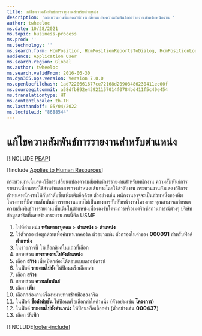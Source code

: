 ```yaml
---
title: แก้ไขความสัมพันธ์การรายงานสำหรับตำแหน่ง
description: 'กระบวนงานนี้แสดงวิธีการเปลี่ยนแปลงความสัมพันธ์การรายงานสำหรับพนักงาน '
author: twheeloc
ms.date: 10/28/2021
ms.topic: business-process
ms.prod: ''
ms.technology: ''
ms.search.form: HcmPosition, HcmPositionReportsToDialog, HcmPositionLookup, HcmPersonnelManagementWorkspace
audience: Application User
ms.search.region: Global
ms.author: twheeloc
ms.search.validFrom: 2016-06-30
ms.dyn365.ops.version: Version 7.0.0
ms.openlocfilehash: 1ad7220661677ce72168d20903486230411ec00f
ms.sourcegitcommit: a58dfb892e43921157014f0784bd411f5c40e454
ms.translationtype: HT
ms.contentlocale: th-TH
ms.lasthandoff: 05/04/2022
ms.locfileid: "8688544"
---
```

# <a name="modify-reporting-relationships-for-a-position"></a>แก้ไขความสัมพันธ์การรายงานสำหรับตำแหน่ง


[!INCLUDE [PEAP](../includes/peap-1.md)]

[!include [Applies to Human Resources](../includes/applies-to-hr.md)]



กระบวนงานนี้แสดงวิธีการเปลี่ยนแปลงความสัมพันธ์การรายงานสำหรับพนักงาน  ความสัมพันธ์การรายงานที่สามารถใช้สำหรับเอกสารการกำหนดเส้นทางโดยใช้ลำดับงาน  กระบวนงานยังแสดงวิธีการกำหนดพนักงานให้กับลำดับชั้นเพิ่มเติมอีกด้วย  ตัวอย่างเช่น พนักงานอาจจะเป็นส่วนหนึ่งของทีมโครงการที่มีความสัมพันธ์การรายงานแบบไม่เป็นทางการกับหัวหน้างานโครงการ  คุณสามารถกำหนดความสัมพันธ์การรายงานเพิ่มเติมในตำแหน่งเพื่อรองรับโครงการหรือเมตริกซ์สถานการณ์ต่างๆ  บริษัทข้อมูลสาธิตที่เคยสร้างกระบวนงานนี้คือ USMF

1. ไปที่ตำแหน่ง **ทรัพยากรบุคคล** \> **ตำแหน่ง** \> **ตำแหน่ง**
2. ใช้ตัวกรองข้อมูลด่วนเพื่อค้นหาเรกคอร์ด  ตัวอย่างเช่น ตัวกรองในค่าของ **000091** สำหรับฟิลด์ **ตำแหน่ง**
3. ในรายการนี้ ให้เลือกลิงค์ในแถวที่เลือก
4. ขยายส่วน **การรายงานไปยังตำแหน่ง**
5. เลือก **สร้าง** เพื่อเปิดกล่องโต้ตอบแบบดรอปดาวน์
6. ในฟิลด์ **รายงานไปยัง** ให้ป้อนหรือเลือกค่า
7. เลือก **สร้าง**
8. ขยายส่วน **ความสัมพันธ์**
9. เลือก **เพิ่ม**
10. เลือกกล่องกาเครื่องหมายทางซ้ายมือของกริด
11. ในฟิลด์ **ชื่อลำดับชั้น** ให้ป้อนหรือเลือกค่าใดค่าหนึ่ง (ตัวอย่างเช่น **โครงการ**)
12. ในฟิลด์ **รายงานไปยังตำแหน่ง** ให้ป้อนหรือเลือกค่า (ตัวอย่างเช่น **000437**)
13. เลือก **บันทึก**



[!INCLUDE[footer-include](../includes/footer-banner.md)]
